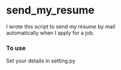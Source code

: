 # send_my_resume

I wrote this script to send my resume by mail  
automatically when I apply for a job.

### To use

Set your details in setting.py 
